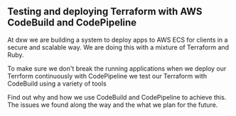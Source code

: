 ## Testing and deploying Terraform with AWS CodeBuild and CodePipeline

At dxw we are building a system to deploy apps to AWS ECS for clients in a
secure and scalable way. We are doing this with a mixture of Terraform and Ruby.

To make sure we don't break the running applications when we deploy our Terrform
continuously with CodePipeline we test our Terraform with CodeBuild using a
variety of tools

Find out why and how we use CodeBuild and CodePipeline to achieve
this. The issues we found along the way and the what we plan for the future.

